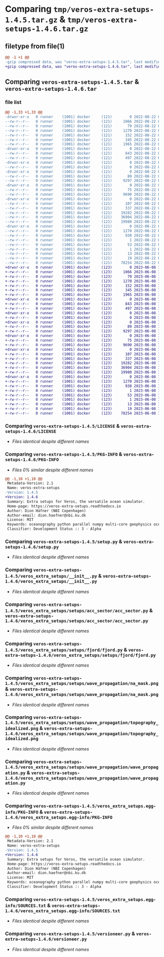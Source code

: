 # Comparing `tmp/veros-extra-setups-1.4.5.tar.gz` & `tmp/veros-extra-setups-1.4.6.tar.gz`

## filetype from file(1)

```diff
@@ -1 +1 @@
-gzip compressed data, was "veros-extra-setups-1.4.5.tar", last modified: Mon Aug 22 07:45:57 2022, max compression
+gzip compressed data, was "veros-extra-setups-1.4.6.tar", last modified: Thu Jun  8 12:25:05 2023, max compression
```

## Comparing `veros-extra-setups-1.4.5.tar` & `veros-extra-setups-1.4.6.tar`

### file list

```diff
@@ -1,33 +1,33 @@
-drwxr-xr-x   0 runner    (1001) docker     (121)        0 2022-08-22 07:45:57.515697 veros-extra-setups-1.4.5/
--rw-r--r--   0 runner    (1001) docker     (121)     1066 2022-08-22 07:45:45.000000 veros-extra-setups-1.4.5/LICENSE
--rw-r--r--   0 runner    (1001) docker     (121)       79 2022-08-22 07:45:45.000000 veros-extra-setups-1.4.5/MANIFEST.in
--rw-r--r--   0 runner    (1001) docker     (121)     1270 2022-08-22 07:45:57.515697 veros-extra-setups-1.4.5/PKG-INFO
--rw-r--r--   0 runner    (1001) docker     (121)      152 2022-08-22 07:45:45.000000 veros-extra-setups-1.4.5/README.md
--rw-r--r--   0 runner    (1001) docker     (121)      345 2022-08-22 07:45:57.515697 veros-extra-setups-1.4.5/setup.cfg
--rw-r--r--   0 runner    (1001) docker     (121)     1965 2022-08-22 07:45:45.000000 veros-extra-setups-1.4.5/setup.py
-drwxr-xr-x   0 runner    (1001) docker     (121)        0 2022-08-22 07:45:57.515697 veros-extra-setups-1.4.5/veros_extra_setups/
--rw-r--r--   0 runner    (1001) docker     (121)      843 2022-08-22 07:45:45.000000 veros-extra-setups-1.4.5/veros_extra_setups/__init__.py
--rw-r--r--   0 runner    (1001) docker     (121)      497 2022-08-22 07:45:57.515697 veros-extra-setups-1.4.5/veros_extra_setups/_version.py
-drwxr-xr-x   0 runner    (1001) docker     (121)        0 2022-08-22 07:45:57.515697 veros-extra-setups-1.4.5/veros_extra_setups/setups/
--rw-r--r--   0 runner    (1001) docker     (121)        0 2022-08-22 07:45:45.000000 veros-extra-setups-1.4.5/veros_extra_setups/setups/__init__.py
-drwxr-xr-x   0 runner    (1001) docker     (121)        0 2022-08-22 07:45:57.515697 veros-extra-setups-1.4.5/veros_extra_setups/setups/acc_sector/
--rw-r--r--   0 runner    (1001) docker     (121)       89 2022-08-22 07:45:45.000000 veros-extra-setups-1.4.5/veros_extra_setups/setups/acc_sector/__init__.py
--rw-r--r--   0 runner    (1001) docker     (121)     9297 2022-08-22 07:45:45.000000 veros-extra-setups-1.4.5/veros_extra_setups/setups/acc_sector/acc_sector.py
-drwxr-xr-x   0 runner    (1001) docker     (121)        0 2022-08-22 07:45:57.515697 veros-extra-setups-1.4.5/veros_extra_setups/setups/fjord/
--rw-r--r--   0 runner    (1001) docker     (121)       75 2022-08-22 07:45:45.000000 veros-extra-setups-1.4.5/veros_extra_setups/setups/fjord/__init__.py
--rw-r--r--   0 runner    (1001) docker     (121)     9690 2022-08-22 07:45:45.000000 veros-extra-setups-1.4.5/veros_extra_setups/setups/fjord/fjord.py
-drwxr-xr-x   0 runner    (1001) docker     (121)        0 2022-08-22 07:45:57.515697 veros-extra-setups-1.4.5/veros_extra_setups/setups/wave_propagation/
--rw-r--r--   0 runner    (1001) docker     (121)      107 2022-08-22 07:45:45.000000 veros-extra-setups-1.4.5/veros_extra_setups/setups/wave_propagation/__init__.py
--rw-r--r--   0 runner    (1001) docker     (121)      337 2022-08-22 07:45:45.000000 veros-extra-setups-1.4.5/veros_extra_setups/setups/wave_propagation/assets.json
--rw-r--r--   0 runner    (1001) docker     (121)    19282 2022-08-22 07:45:45.000000 veros-extra-setups-1.4.5/veros_extra_setups/setups/wave_propagation/na_mask.png
--rw-r--r--   0 runner    (1001) docker     (121)    36904 2022-08-22 07:45:45.000000 veros-extra-setups-1.4.5/veros_extra_setups/setups/wave_propagation/topography_idealized.png
--rw-r--r--   0 runner    (1001) docker     (121)    19980 2022-08-22 07:45:45.000000 veros-extra-setups-1.4.5/veros_extra_setups/setups/wave_propagation/wave_propagation.py
-drwxr-xr-x   0 runner    (1001) docker     (121)        0 2022-08-22 07:45:57.515697 veros-extra-setups-1.4.5/veros_extra_setups.egg-info/
--rw-r--r--   0 runner    (1001) docker     (121)     1270 2022-08-22 07:45:57.000000 veros-extra-setups-1.4.5/veros_extra_setups.egg-info/PKG-INFO
--rw-r--r--   0 runner    (1001) docker     (121)      938 2022-08-22 07:45:57.000000 veros-extra-setups-1.4.5/veros_extra_setups.egg-info/SOURCES.txt
--rw-r--r--   0 runner    (1001) docker     (121)        1 2022-08-22 07:45:57.000000 veros-extra-setups-1.4.5/veros_extra_setups.egg-info/dependency_links.txt
--rw-r--r--   0 runner    (1001) docker     (121)       53 2022-08-22 07:45:57.000000 veros-extra-setups-1.4.5/veros_extra_setups.egg-info/entry_points.txt
--rw-r--r--   0 runner    (1001) docker     (121)        1 2022-08-22 07:45:57.000000 veros-extra-setups-1.4.5/veros_extra_setups.egg-info/not-zip-safe
--rw-r--r--   0 runner    (1001) docker     (121)       13 2022-08-22 07:45:57.000000 veros-extra-setups-1.4.5/veros_extra_setups.egg-info/requires.txt
--rw-r--r--   0 runner    (1001) docker     (121)       19 2022-08-22 07:45:57.000000 veros-extra-setups-1.4.5/veros_extra_setups.egg-info/top_level.txt
--rw-r--r--   0 runner    (1001) docker     (121)    78254 2022-08-22 07:45:45.000000 veros-extra-setups-1.4.5/versioneer.py
+drwxr-xr-x   0 runner    (1001) docker     (123)        0 2023-06-08 12:25:05.514324 veros-extra-setups-1.4.6/
+-rw-r--r--   0 runner    (1001) docker     (123)     1066 2023-06-08 12:24:56.000000 veros-extra-setups-1.4.6/LICENSE
+-rw-r--r--   0 runner    (1001) docker     (123)       79 2023-06-08 12:24:56.000000 veros-extra-setups-1.4.6/MANIFEST.in
+-rw-r--r--   0 runner    (1001) docker     (123)     1270 2023-06-08 12:25:05.514324 veros-extra-setups-1.4.6/PKG-INFO
+-rw-r--r--   0 runner    (1001) docker     (123)      152 2023-06-08 12:24:56.000000 veros-extra-setups-1.4.6/README.md
+-rw-r--r--   0 runner    (1001) docker     (123)      345 2023-06-08 12:25:05.514324 veros-extra-setups-1.4.6/setup.cfg
+-rw-r--r--   0 runner    (1001) docker     (123)     1965 2023-06-08 12:24:56.000000 veros-extra-setups-1.4.6/setup.py
+drwxr-xr-x   0 runner    (1001) docker     (123)        0 2023-06-08 12:25:05.514324 veros-extra-setups-1.4.6/veros_extra_setups/
+-rw-r--r--   0 runner    (1001) docker     (123)      843 2023-06-08 12:24:56.000000 veros-extra-setups-1.4.6/veros_extra_setups/__init__.py
+-rw-r--r--   0 runner    (1001) docker     (123)      497 2023-06-08 12:25:05.514324 veros-extra-setups-1.4.6/veros_extra_setups/_version.py
+drwxr-xr-x   0 runner    (1001) docker     (123)        0 2023-06-08 12:25:05.514324 veros-extra-setups-1.4.6/veros_extra_setups/setups/
+-rw-r--r--   0 runner    (1001) docker     (123)        0 2023-06-08 12:24:56.000000 veros-extra-setups-1.4.6/veros_extra_setups/setups/__init__.py
+drwxr-xr-x   0 runner    (1001) docker     (123)        0 2023-06-08 12:25:05.514324 veros-extra-setups-1.4.6/veros_extra_setups/setups/acc_sector/
+-rw-r--r--   0 runner    (1001) docker     (123)       89 2023-06-08 12:24:56.000000 veros-extra-setups-1.4.6/veros_extra_setups/setups/acc_sector/__init__.py
+-rw-r--r--   0 runner    (1001) docker     (123)     9297 2023-06-08 12:24:56.000000 veros-extra-setups-1.4.6/veros_extra_setups/setups/acc_sector/acc_sector.py
+drwxr-xr-x   0 runner    (1001) docker     (123)        0 2023-06-08 12:25:05.514324 veros-extra-setups-1.4.6/veros_extra_setups/setups/fjord/
+-rw-r--r--   0 runner    (1001) docker     (123)       75 2023-06-08 12:24:56.000000 veros-extra-setups-1.4.6/veros_extra_setups/setups/fjord/__init__.py
+-rw-r--r--   0 runner    (1001) docker     (123)     9690 2023-06-08 12:24:56.000000 veros-extra-setups-1.4.6/veros_extra_setups/setups/fjord/fjord.py
+drwxr-xr-x   0 runner    (1001) docker     (123)        0 2023-06-08 12:25:05.514324 veros-extra-setups-1.4.6/veros_extra_setups/setups/wave_propagation/
+-rw-r--r--   0 runner    (1001) docker     (123)      107 2023-06-08 12:24:56.000000 veros-extra-setups-1.4.6/veros_extra_setups/setups/wave_propagation/__init__.py
+-rw-r--r--   0 runner    (1001) docker     (123)      337 2023-06-08 12:24:56.000000 veros-extra-setups-1.4.6/veros_extra_setups/setups/wave_propagation/assets.json
+-rw-r--r--   0 runner    (1001) docker     (123)    19282 2023-06-08 12:24:56.000000 veros-extra-setups-1.4.6/veros_extra_setups/setups/wave_propagation/na_mask.png
+-rw-r--r--   0 runner    (1001) docker     (123)    36904 2023-06-08 12:24:56.000000 veros-extra-setups-1.4.6/veros_extra_setups/setups/wave_propagation/topography_idealized.png
+-rw-r--r--   0 runner    (1001) docker     (123)    19980 2023-06-08 12:24:56.000000 veros-extra-setups-1.4.6/veros_extra_setups/setups/wave_propagation/wave_propagation.py
+drwxr-xr-x   0 runner    (1001) docker     (123)        0 2023-06-08 12:25:05.514324 veros-extra-setups-1.4.6/veros_extra_setups.egg-info/
+-rw-r--r--   0 runner    (1001) docker     (123)     1270 2023-06-08 12:25:05.000000 veros-extra-setups-1.4.6/veros_extra_setups.egg-info/PKG-INFO
+-rw-r--r--   0 runner    (1001) docker     (123)      938 2023-06-08 12:25:05.000000 veros-extra-setups-1.4.6/veros_extra_setups.egg-info/SOURCES.txt
+-rw-r--r--   0 runner    (1001) docker     (123)        1 2023-06-08 12:25:05.000000 veros-extra-setups-1.4.6/veros_extra_setups.egg-info/dependency_links.txt
+-rw-r--r--   0 runner    (1001) docker     (123)       53 2023-06-08 12:25:05.000000 veros-extra-setups-1.4.6/veros_extra_setups.egg-info/entry_points.txt
+-rw-r--r--   0 runner    (1001) docker     (123)        1 2023-06-08 12:25:05.000000 veros-extra-setups-1.4.6/veros_extra_setups.egg-info/not-zip-safe
+-rw-r--r--   0 runner    (1001) docker     (123)       13 2023-06-08 12:25:05.000000 veros-extra-setups-1.4.6/veros_extra_setups.egg-info/requires.txt
+-rw-r--r--   0 runner    (1001) docker     (123)       19 2023-06-08 12:25:05.000000 veros-extra-setups-1.4.6/veros_extra_setups.egg-info/top_level.txt
+-rw-r--r--   0 runner    (1001) docker     (123)    78254 2023-06-08 12:24:56.000000 veros-extra-setups-1.4.6/versioneer.py
```

### Comparing `veros-extra-setups-1.4.5/LICENSE` & `veros-extra-setups-1.4.6/LICENSE`

 * *Files identical despite different names*

### Comparing `veros-extra-setups-1.4.5/PKG-INFO` & `veros-extra-setups-1.4.6/PKG-INFO`

 * *Files 0% similar despite different names*

```diff
@@ -1,10 +1,10 @@
 Metadata-Version: 2.1
 Name: veros-extra-setups
-Version: 1.4.5
+Version: 1.4.6
 Summary: Extra setups for Veros, the versatile ocean simulator.
 Home-page: https://veros-extra-setups.readthedocs.io
 Author: Dion Häfner (NBI Copenhagen)
 Author-email: dion.haefner@nbi.ku.dk
 License: MIT
 Keywords: oceanography python parallel numpy multi-core geophysics ocean-model mpi4py jax
 Classifier: Development Status :: 3 - Alpha
```

### Comparing `veros-extra-setups-1.4.5/setup.py` & `veros-extra-setups-1.4.6/setup.py`

 * *Files identical despite different names*

### Comparing `veros-extra-setups-1.4.5/veros_extra_setups/__init__.py` & `veros-extra-setups-1.4.6/veros_extra_setups/__init__.py`

 * *Files identical despite different names*

### Comparing `veros-extra-setups-1.4.5/veros_extra_setups/setups/acc_sector/acc_sector.py` & `veros-extra-setups-1.4.6/veros_extra_setups/setups/acc_sector/acc_sector.py`

 * *Files identical despite different names*

### Comparing `veros-extra-setups-1.4.5/veros_extra_setups/setups/fjord/fjord.py` & `veros-extra-setups-1.4.6/veros_extra_setups/setups/fjord/fjord.py`

 * *Files identical despite different names*

### Comparing `veros-extra-setups-1.4.5/veros_extra_setups/setups/wave_propagation/na_mask.png` & `veros-extra-setups-1.4.6/veros_extra_setups/setups/wave_propagation/na_mask.png`

 * *Files identical despite different names*

### Comparing `veros-extra-setups-1.4.5/veros_extra_setups/setups/wave_propagation/topography_idealized.png` & `veros-extra-setups-1.4.6/veros_extra_setups/setups/wave_propagation/topography_idealized.png`

 * *Files identical despite different names*

### Comparing `veros-extra-setups-1.4.5/veros_extra_setups/setups/wave_propagation/wave_propagation.py` & `veros-extra-setups-1.4.6/veros_extra_setups/setups/wave_propagation/wave_propagation.py`

 * *Files identical despite different names*

### Comparing `veros-extra-setups-1.4.5/veros_extra_setups.egg-info/PKG-INFO` & `veros-extra-setups-1.4.6/veros_extra_setups.egg-info/PKG-INFO`

 * *Files 0% similar despite different names*

```diff
@@ -1,10 +1,10 @@
 Metadata-Version: 2.1
 Name: veros-extra-setups
-Version: 1.4.5
+Version: 1.4.6
 Summary: Extra setups for Veros, the versatile ocean simulator.
 Home-page: https://veros-extra-setups.readthedocs.io
 Author: Dion Häfner (NBI Copenhagen)
 Author-email: dion.haefner@nbi.ku.dk
 License: MIT
 Keywords: oceanography python parallel numpy multi-core geophysics ocean-model mpi4py jax
 Classifier: Development Status :: 3 - Alpha
```

### Comparing `veros-extra-setups-1.4.5/veros_extra_setups.egg-info/SOURCES.txt` & `veros-extra-setups-1.4.6/veros_extra_setups.egg-info/SOURCES.txt`

 * *Files identical despite different names*

### Comparing `veros-extra-setups-1.4.5/versioneer.py` & `veros-extra-setups-1.4.6/versioneer.py`

 * *Files identical despite different names*

